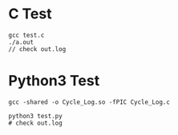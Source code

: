 # C Test
```
gcc test.c
./a.out
// check out.log
```

# Python3 Test
```
gcc -shared -o Cycle_Log.so -fPIC Cycle_Log.c

python3 test.py
# check out.log
```